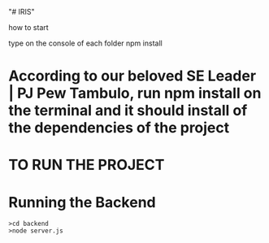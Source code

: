 
"# IRIS" 

how to start 

type on the console of each folder 
npm install

# According to our beloved SE Leader | PJ Pew Tambulo, run npm install on the terminal and it should install of the dependencies of the project

# TO RUN THE PROJECT

# Running the Backend
    >cd backend
    >node server.js
